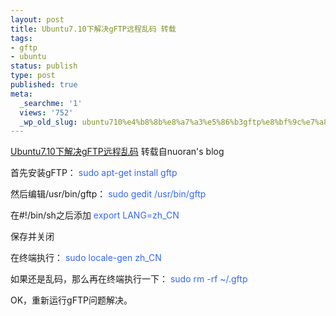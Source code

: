 ```yaml
---
layout: post
title: Ubuntu7.10下解决gFTP远程乱码 转载
tags:
- gftp
- ubuntu
status: publish
type: post
published: true
meta:
  _searchme: '1'
  views: '752'
  _wp_old_slug: ubuntu710%e4%b8%8b%e8%a7%a3%e5%86%b3gftp%e8%bf%9c%e7%a8%8b%e4%b9%b1%e7%a0%81-%e8%bd%ac%e8%bd%bd
---
```

<a href="http://www.nuoran.net.cn/?p=110" rel="bookmark" title="Ubuntu7.10下解决gFTP远程乱码">Ubuntu7.10下解决gFTP远程乱码</a> 转载自nuoran's blog

首先安装gFTP：
<font color="#3366ff"> sudo apt-get install gftp</font>

然后编辑/usr/bin/gftp：
<font color="#3366ff"> sudo gedit /usr/bin/gftp</font>

在#!/bin/sh之后添加
<font color="#3366ff"> export LANG=zh_CN</font>

保存并关闭

在终端执行：
<font color="#3366ff"> sudo locale-gen zh_CN</font>

如果还是乱码，那么再在终端执行一下：
<font color="#3366ff"> sudo rm -rf ~/.gftp</font>

OK，重新运行gFTP问题解决。
